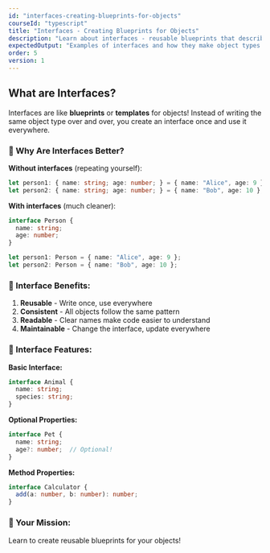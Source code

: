 ```yaml
---
id: "interfaces-creating-blueprints-for-objects"
courseId: "typescript"
title: "Interfaces - Creating Blueprints for Objects"
description: "Learn about interfaces - reusable blueprints that describe what objects should look like!"
expectedOutput: "Examples of interfaces and how they make object types reusable"
order: 5
version: 1
---
```


## What are Interfaces?

Interfaces are like **blueprints** or **templates** for objects! Instead of writing the same object type over and over, you create an interface once and use it everywhere.

### 🤔 Why Are Interfaces Better?

**Without interfaces** (repeating yourself):
```typescript
let person1: { name: string; age: number; } = { name: "Alice", age: 9 };
let person2: { name: string; age: number; } = { name: "Bob", age: 10 };
```

**With interfaces** (much cleaner):
```typescript
interface Person {
  name: string;
  age: number;
}

let person1: Person = { name: "Alice", age: 9 };
let person2: Person = { name: "Bob", age: 10 };
```

### 🎯 Interface Benefits:

1. **Reusable** - Write once, use everywhere
2. **Consistent** - All objects follow the same pattern
3. **Readable** - Clear names make code easier to understand
4. **Maintainable** - Change the interface, update everywhere

### 📝 Interface Features:

**Basic Interface:**
```typescript
interface Animal {
  name: string;
  species: string;
}
```

**Optional Properties:**
```typescript
interface Pet {
  name: string;
  age?: number;  // Optional!
}
```

**Method Properties:**
```typescript
interface Calculator {
  add(a: number, b: number): number;
}
```

### 🚀 Your Mission:

Learn to create reusable blueprints for your objects!